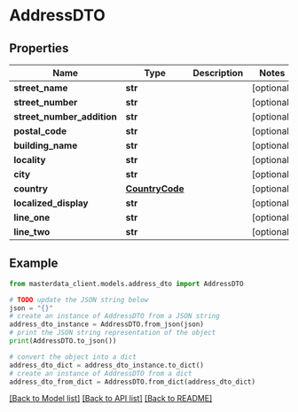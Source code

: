# AddressDTO


## Properties

Name | Type | Description | Notes
------------ | ------------- | ------------- | -------------
**street_name** | **str** |  | [optional] 
**street_number** | **str** |  | [optional] 
**street_number_addition** | **str** |  | [optional] 
**postal_code** | **str** |  | [optional] 
**building_name** | **str** |  | [optional] 
**locality** | **str** |  | [optional] 
**city** | **str** |  | [optional] 
**country** | [**CountryCode**](CountryCode.md) |  | [optional] 
**localized_display** | **str** |  | [optional] 
**line_one** | **str** |  | [optional] 
**line_two** | **str** |  | [optional] 

## Example

```python
from masterdata_client.models.address_dto import AddressDTO

# TODO update the JSON string below
json = "{}"
# create an instance of AddressDTO from a JSON string
address_dto_instance = AddressDTO.from_json(json)
# print the JSON string representation of the object
print(AddressDTO.to_json())

# convert the object into a dict
address_dto_dict = address_dto_instance.to_dict()
# create an instance of AddressDTO from a dict
address_dto_from_dict = AddressDTO.from_dict(address_dto_dict)
```
[[Back to Model list]](../README.md#documentation-for-models) [[Back to API list]](../README.md#documentation-for-api-endpoints) [[Back to README]](../README.md)


